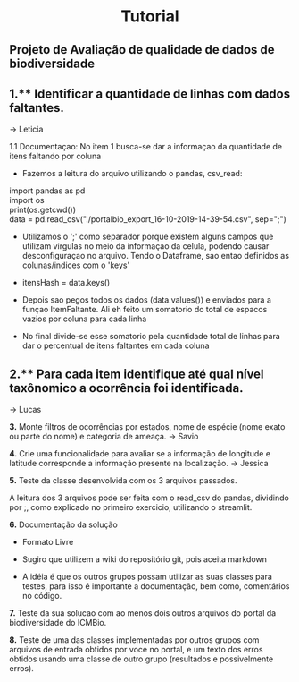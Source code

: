 #
# <p align="center"> Tutorial</p>

## Projeto de Avaliação de qualidade de dados de biodiversidade

## 1.** Identificar a quantidade de linhas com dados faltantes.  
-> Leticia  
  
1.1 Documentaçao: No item 1 busca-se dar a informaçao da quantidade de itens faltando por coluna

* Fazemos a leitura do arquivo utilizando o pandas, csv_read:
  
import pandas as pd  
import os  
print(os.getcwd())  
data = pd.read_csv("./portalbio_export_16-10-2019-14-39-54.csv", sep=";")  
  
* Utilizamos o ';' como separador porque existem alguns campos que utilizam virgulas no meio da informaçao da celula, podendo causar desconfiguraçao no arquivo. Tendo o Dataframe, sao entao definidos as colunas/indices com o 'keys'  
  
* itensHash = data.keys()  

* Depois sao pegos todos os dados (data.values()) e enviados para a funçao ItemFaltante. Ali eh feito um somatorio do total de espacos vazios por coluna para cada linha  

* No final divide-se esse somatorio pela quantidade total de linhas para dar o percentual de itens faltantes em cada coluna  

## 2.** Para cada item identifique até qual nível taxônomico a ocorrência foi identificada.
-> Lucas

**3.** Monte filtros de ocorrências por estados, nome de espécie (nome exato ou parte do nome) e categoria de ameaça.
-> Savio

**4.** Crie uma funcionalidade para avaliar se a informação de longitude e latitude corresponde a informação presente na localização.
-> Jessica

**5.** Teste da classe desenvolvida com os 3 arquivos passados.

A leitura dos 3 arquivos pode ser feita com o read_csv do pandas, dividindo por ;, como explicado no primeiro exercicio, utilizando o streamlit. 



**6.** Documentação da solução

- Formato Livre

- Sugiro que utilizem a wiki do repositório git, pois aceita markdown

- A idéia é que os outros grupos possam utilizar as suas classes para testes, para isso é importante a documentação, bem como, comentários no código.

**7.** Teste da sua solucao com ao menos dois outros arquivos do portal da biodiversidade do ICMBio.

**8.** Teste de uma das classes implementadas por outros grupos com arquivos de entrada obtidos por voce no portal, e um texto dos erros obtidos usando uma classe de outro grupo (resultados e possivelmente erros).
